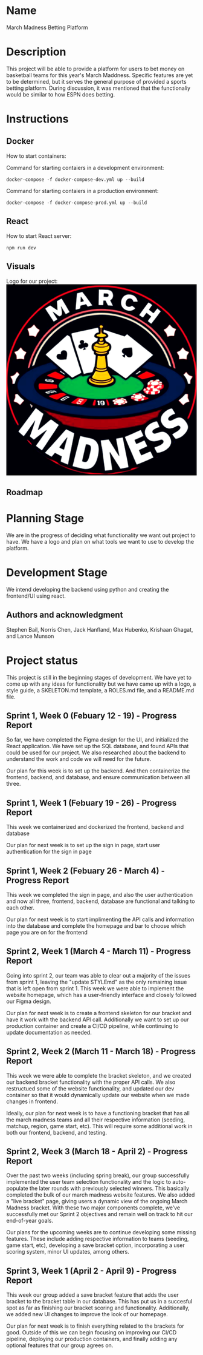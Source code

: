 # Name
March Madness Betting Platform

# Description
This project will be able to provide a platform for users to bet money on basketball teams for this year's March Maddness. Specific features are yet to be determined, but it serves the general purpose of provided a sports betting platform. During discussion, it was mentioned that the functionaliy would be similar to how ESPN does betting.

# Instructions
## Docker
How to start containers:

Command for starting contaiers in a development environment:
```shell
docker-compose -f docker-compose-dev.yml up --build
```

Command for starting contaiers in a production environment:
```shell
docker-compose -f docker-compose-prod.yml up --build
```
## React
How to start React server:
```shell
npm run dev
```

## Visuals
Logo for our project:
![image info](./logo.png)

## Roadmap

# Planning Stage
We are in the progress of deciding what functionality we want out project to have. We have a logo and plan on what tools we want to use to develop the platform.

# Development Stage
We intend developing the backend using python and creating the frontend/UI using react.

## Authors and acknowledgment
Stephen Bail, Norris Chen, Jack Hanfland, Max Hubenko, Krishaan Ghagat, and Lance Munson

# Project status
This project is still in the beginning stages of development. We have yet to come up with any ideas for functionality but we have came up with a logo, a style guide, a SKELETON.md template, a ROLES.md file, and a README.md file.

## Sprint 1, Week 0 (Febuary 12 - 19) - Progress Report
So far, we have completed the Figma design for the UI, and initialized the React application. We have set up the SQL database, and found APIs that could be used for our project. We also researched about the backend to understand the work and code we will need for the future.

Our plan for this week is to set up the backend. And then containerize the frontend, backend, and database, and ensure communication between all three.

## Sprint 1, Week 1 (Febuary 19 - 26) - Progress Report
This week we containerized and dockerized the frontend, backend and database

Our plan for next week is to set up the sign in page, start user authentication for the sign in page

## Sprint 1, Week 2 (Febuary 26 - March 4) - Progress Report
This week we completed the sign in page, and also the user authentication and now all three, frontend, backend, database are functional and talking to each other.

Our plan for next week is to start implimenting the API calls and information into the database and complete the homepage and bar to choose which page you are on for the frontend 

## Sprint 2, Week 1 (March 4 - March 11) - Progress Report
Going into sprint 2, our team was able to clear out a majority of the issues from sprint 1, leaving the "update STYLEmd" as the only remaining issue that is left open from sprint 1. This week we were able to implement the website homepage, which has a user-friendly interface and closely followed our Figma design. 

Our plan for next week is to create a frontend skeleton for our bracket and have it work with the backend API call. Additionally we want to set up our production container and create a CI/CD pipeline, while continuing to update documentation as needed. 

## Sprint 2, Week 2 (March 11 - March 18) - Progress Report
This week we were able to complete the bracket skeleton, and we created our backend bracket functionality with the proper API calls. We also restructued some of the website functionality, and updated our dev container so that it would dynamically update our website when we made changes in frontend. 

Ideally, our plan for next week is to have a functioning bracket that has all the march madness teams and all their respective information (seeding, matchup, region, game start, etc). This will require some additional work in both our frontend, backend, and testing.

## Sprint 2, Week 3 (March 18 - April 2) - Progress Report
Over the past two weeks (including spring break), our group successfully implemented the user team selection functionality and the logic to auto-populate the later rounds with previously selected winners. This basically completed the bulk of our march madness website features. We also added a "live bracket" page, giving users a dynamic view of the ongoing March Madness bracket. With these two major components complete, we’ve successfully met our Sprint 2 objectives and remain well on track to hit our end-of-year goals. 

Our plans for the upcoming weeks are to continue developing some missing features. These include adding respective information to teams (seeding, game start, etc), developing a save bracket option, incorporating a user scoring system, minor UI updates, among others. 
## Sprint 3, Week 1 (April 2 - April 9) - Progress Report
This week our group added a save bracket feature that adds the user bracket to the bracket table in our database. This has put us in a succesful spot as far as finishing our bracket scoring and functionality. Additionally, we added new UI changes to improve the look of our homepage.

Our plan for next week is to finish everything related to the brackets for good. Outside of this we can begin focusing on improving our CI/CD pipeline, deploying our production containers, and finally adding any optional features that our group agrees on.
